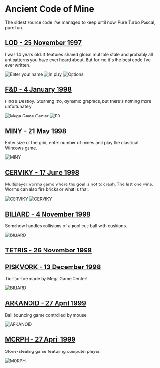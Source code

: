 # Ancient Code of Mine

The oldest source code I've managed to keep until now. Pure Turbo Pascal, pure fun.

## [LOD - 25 November 1997](LOD/LOD.PAS)

I was 14 years old. It features shared global mutable state and probably all
antipatterns you have ever heard about. But for me it's the best code I've ever
written.

![Enter your name](img/lod1.png)
![In play](img/lod2.png)
![Options](img/lod3.png)

## [F&D - 4 January 1998](F&D/F&D.PAS)

Find & Destroy. Stunning itro, dynamic graphics, but there's nothing more
unfortunately.

![Mega Game Center](img/fd1.png)
![FD](img/fd2.png)

## [MINY - 21 May 1998](MINY/MINY.PAS)

Enter size of the grid, enter number of mines and play the classical Windows game.

![MINY](img/miny1.png)

## [CERVIKY - 17 June 1998](CERVIKY/CERVIKY.PAS)

Multiplayer worms game where the goal is not to crash. The last one wins. Worms
can also fire bricks or what is that.

![CERVIKY](img/cerviky1.png)
![CERVIKY](img/cerviky2.png)

## [BILIARD - 4 November 1998](BILIARD/BILIARD.PAS)

Somehow handles collisions of a pool cue ball with cushions.  

![BILIARD](img/biliard1.png)

## [TETRIS - 26 November 1998](TETRIS/TETRIS.PAS)

## [PISKVORK - 13 December 1998](PISKVORK/PISKVORK.PAS)

Tic-tac-toe made by Mega Game Center!

![BILIARD](img/piskvorky1.png)

## [ARKANOID - 27 April 1999](ARKANOID/ARKANOID.PAS)

Ball bouncing game controlled by mouse. 

![ARKANOID](img/arkanoid1.png)

## [MORPH - 27 April 1999](MORPH/MORPH.PAS)

Stone-stealing game featuring computer player.

![MORPH](img/morph1.png)